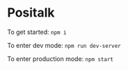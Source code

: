 # Positalk
To get started:
```npm i```

To enter dev mode:
```npm run dev-server```

To enter production mode:
```npm start```
